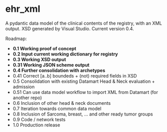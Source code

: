 # ehr_xml
A pydantic data model of the clinical contents of the registry, with an XML output. XSD generated by Visual Studio.
Current version 0.4.

Roadmap:
- **0.1 Working proof of concept**
- **0.2 Input current working dictionary for registry**
- **0.3 Working XSD output**
- **0.31 Working JSON scheme output**
- **0.4 Further consolidation with archetypes**
- 0.41 Correct [a..b] boundeds + (not) required fields in XSD
- 0.5 Consolidation with existing Datamart Head & Neck evaluation + admission
- 0.51 Can use data model workflow to import XML from Datamart (for another repo)
- 0.6 Inclusion of other head & neck documents
- 0.7 Iteration towards common data model
- 0.8 Inclusion of Sarcoma, breast, ... and other ready tumor groups
- 0.9 Code / network tests
- 1.0 Production release